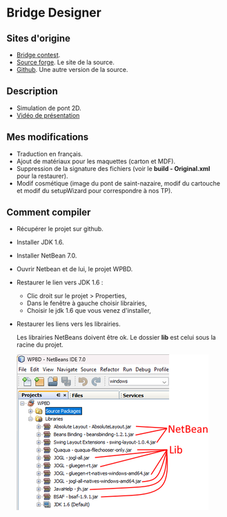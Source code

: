 # Bridge Designer
## Sites d'origine
* [Bridge contest](https://www.bridgecontest.org).
* [Source forge](https://sourceforge.net/projects/wpbdc/). Le site de la source.
* [Github](https://github.com/egeland/bridge-designer). Une autre version de la source.

## Description
* Simulation de pont 2D.
* [Vidéo de présentation](https://bridgedesigner.org/tutorial/)

## Mes modifications
* Traduction en français.
* Ajout de matériaux pour les maquettes (carton et MDF).
* Suppression de la signature des fichiers (voir le **build - Original.xml** pour la restaurer).
* Modif cosmétique (image du pont de saint-nazaire, modif du cartouche et modif du setupWizard pour correspondre à nos TP).

## Comment compiler  
* Récupérer le projet sur github.
* Installer JDK 1.6.
* Installer NetBean 7.0.
* Ouvrir Netbean et de lui, le projet WPBD.
* Restaurer le lien vers JDK 1.6 :
    * Clic droit sur le projet > Properties,
    * Dans le fenêtre à gauche choisir librairies,
    * Choisir le jdk 1.6 que vous venez d'installer,
* Restaurer les liens vers les librairies.

    Les librairies NetBeans doivent être ok. Le dossier **lib** est celui sous la racine du projet. 
    
    ![Alt text](LiensLib.png)
        